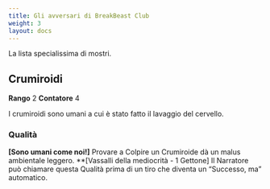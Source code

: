 ```yaml
---
title: Gli avversari di BreakBeast Club
weight: 3
layout: docs
---
```


La lista specialissima di mostri.


## Crumiroidi

**Rango** 2 **Contatore** 4

I crumiroidi sono umani a cui è stato fatto il lavaggio del cervello.

### Qualità
**[Sono umani come noi!]** Provare a Colpire un Crumiroide dà un malus ambientale leggero.
**[Vassalli della mediocrità - 1 Gettone] Il Narratore può chiamare questa Qualità prima di un tiro che diventa un “Successo, ma” automatico.
